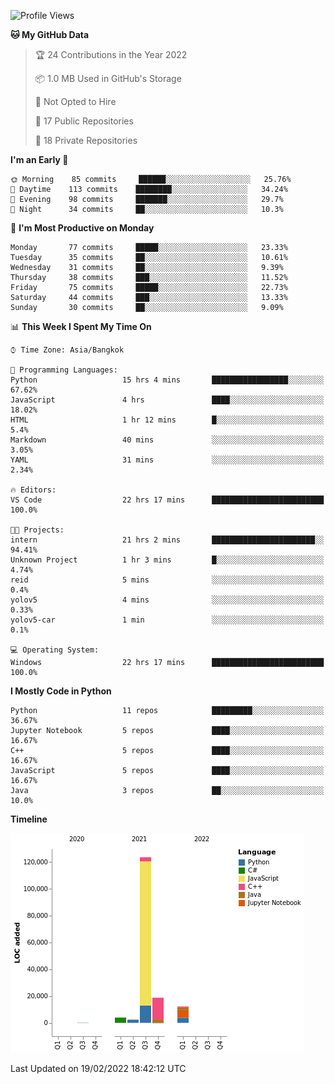 <!--START_SECTION:waka-->
![Profile Views](http://img.shields.io/badge/Profile%20Views-10-blue)

**🐱 My GitHub Data** 

> 🏆 24 Contributions in the Year 2022
 > 
> 📦 1.0 MB Used in GitHub's Storage 
 > 
> 🚫 Not Opted to Hire
 > 
> 📜 17 Public Repositories 
 > 
> 🔑 18 Private Repositories  
 > 
**I'm an Early 🐤** 

```text
🌞 Morning    85 commits     ██████░░░░░░░░░░░░░░░░░░░   25.76% 
🌆 Daytime    113 commits    ████████░░░░░░░░░░░░░░░░░   34.24% 
🌃 Evening    98 commits     ███████░░░░░░░░░░░░░░░░░░   29.7% 
🌙 Night      34 commits     ██░░░░░░░░░░░░░░░░░░░░░░░   10.3%

```
📅 **I'm Most Productive on Monday** 

```text
Monday       77 commits     █████░░░░░░░░░░░░░░░░░░░░   23.33% 
Tuesday      35 commits     ██░░░░░░░░░░░░░░░░░░░░░░░   10.61% 
Wednesday    31 commits     ██░░░░░░░░░░░░░░░░░░░░░░░   9.39% 
Thursday     38 commits     ███░░░░░░░░░░░░░░░░░░░░░░   11.52% 
Friday       75 commits     █████░░░░░░░░░░░░░░░░░░░░   22.73% 
Saturday     44 commits     ███░░░░░░░░░░░░░░░░░░░░░░   13.33% 
Sunday       30 commits     ██░░░░░░░░░░░░░░░░░░░░░░░   9.09%

```


📊 **This Week I Spent My Time On** 

```text
⌚︎ Time Zone: Asia/Bangkok

💬 Programming Languages: 
Python                   15 hrs 4 mins       █████████████████░░░░░░░░   67.62% 
JavaScript               4 hrs               ████░░░░░░░░░░░░░░░░░░░░░   18.02% 
HTML                     1 hr 12 mins        █░░░░░░░░░░░░░░░░░░░░░░░░   5.4% 
Markdown                 40 mins             ░░░░░░░░░░░░░░░░░░░░░░░░░   3.05% 
YAML                     31 mins             ░░░░░░░░░░░░░░░░░░░░░░░░░   2.34%

🔥 Editors: 
VS Code                  22 hrs 17 mins      █████████████████████████   100.0%

🐱‍💻 Projects: 
intern                   21 hrs 2 mins       ███████████████████████░░   94.41% 
Unknown Project          1 hr 3 mins         █░░░░░░░░░░░░░░░░░░░░░░░░   4.74% 
reid                     5 mins              ░░░░░░░░░░░░░░░░░░░░░░░░░   0.4% 
yolov5                   4 mins              ░░░░░░░░░░░░░░░░░░░░░░░░░   0.33% 
yolov5-car               1 min               ░░░░░░░░░░░░░░░░░░░░░░░░░   0.1%

💻 Operating System: 
Windows                  22 hrs 17 mins      █████████████████████████   100.0%

```

**I Mostly Code in Python** 

```text
Python                   11 repos            █████████░░░░░░░░░░░░░░░░   36.67% 
Jupyter Notebook         5 repos             ████░░░░░░░░░░░░░░░░░░░░░   16.67% 
C++                      5 repos             ████░░░░░░░░░░░░░░░░░░░░░   16.67% 
JavaScript               5 repos             ████░░░░░░░░░░░░░░░░░░░░░   16.67% 
Java                     3 repos             ██░░░░░░░░░░░░░░░░░░░░░░░   10.0%

```


**Timeline**

![Chart not found](https://raw.githubusercontent.com/pntt3011/pntt3011/main/charts/bar_graph.png) 


 Last Updated on 19/02/2022 18:42:12 UTC
<!--END_SECTION:waka-->
